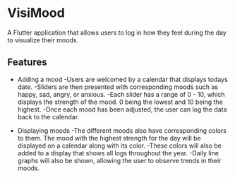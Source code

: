 # VisiMood

A Flutter application that allows users to log in how they feel during the day to visualize their moods.

## Features

- Adding a mood
    -Users are welcomed by a calendar that displays todays date.
    -Sliders are then presented with corresponding moods such as happy, sad, angry, or anxious.
    -Each slider has a range of 0 - 10, which displays the strength of the mood. 0 being the lowest and 10 being the highest.
    -Once each mood has been adjusted, the user can log the data back to the calendar.

- Displaying moods
    -The different moods also have corresponding colors to them. The mood with the highest strength for the day will be
        displayed on a calendar along with its color.
    -These colors will also be added to a display that shows all logs throughout the year.
    -Daily line graphs will also be shown, allowing the user to observe trends in their moods.

